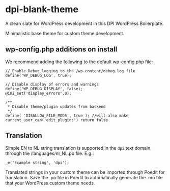 # dpi-blank-theme
A clean slate for WordPress development in this DPI WordPress Boilerplate.

Minimalistic base theme for custom theme development.

## wp-config.php additions on install
We recommend adding the following to the default wp-config.php file:

    // Enable Debug logging to the /wp-content/debug.log file
    define('WP_DEBUG_LOG', true);
    
    // Disable display of errors and warnings 
    define('WP_DEBUG_DISPLAY', false);
    @ini_set('display_errors',0);
    
    /**
     * Disable theme/plugin updates from backend
     */
    define( 'DISALLOW_FILE_MODS', true ); //will also make current_user_can('edit_plugins') return false

## Translation
Simple EN to NL string translation is supported in the `dpi` text domain through the /languages/nl_NL.po file. E.g.:

    _e('Example string', 'dpi');

Translated strings in your custom theme can be imported through Poedit for translation. Save the .po file in Poedit to automatically generate the .mo file that your WordPress custom theme needs.
